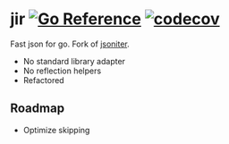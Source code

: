 # jir [![Go Reference](https://img.shields.io/badge/go-pkg-00ADD8)](https://pkg.go.dev/github.com/ogen-go/jir#section-documentation) [![codecov](https://img.shields.io/codecov/c/github/ogen-go/jir?label=cover)](https://codecov.io/gh/ogen-go/jir)

Fast json for go. Fork of [jsoniter](https://github.com/json-iterator/go).

* No standard library adapter
* No reflection helpers
* Refactored

## Roadmap
* Optimize skipping
